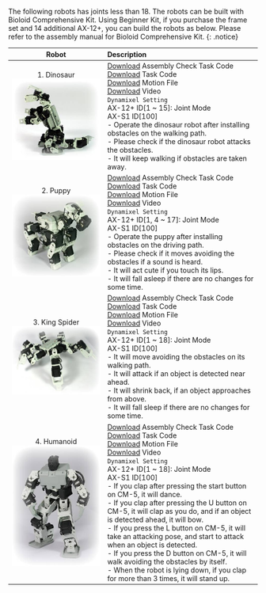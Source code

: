 The following robots has joints less than 18.  The robots can be built with Bioloid Comprehensive Kit. Using Beginner Kit, if you purchase the frame set and 14 additional AX-12+, you can build the robots as below. Please refer to the assembly manual for Bioloid Comprehensive Kit.
{: .notice}

|Robot|Description|
|:---:|:---|
|1. Dinosaur<br />![Ex_01][img_adv_ex_01]|[Download][adv_ex_1-1] Assembly Check Task Code<br />[Download][adv_ex_1-2] Task Code<br />[Download][adv_ex_1-3] Motion File<br />[Download][adv_ex_1-4] Video<br />`Dynamixel Setting`<br />AX-12+ ID[1 ~ 15]: Joint Mode<br />AX-S1 ID[100]<br />- Operate the dinosaur robot after installing obstacles on the walking path.<br />- Please check if the dinosaur robot attacks the obstacles.<br />- It will keep walking if obstacles are taken away.|
|2. Puppy<br />![Ex_02][img_adv_ex_02]|[Download][adv_ex_2-1] Assembly Check Task Code<br />[Download][adv_ex_2-2] Task Code<br />[Download][adv_ex_2-3] Motion File<br />[Download][adv_ex_2-4] Video<br /> `Dynamixel Setting`<br />AX-12+ ID[1, 4 ~ 17]: Joint Mode<br />AX-S1 ID[100]<br />- Operate the puppy after installing obstacles on the driving path.<br />- Please check if it moves avoiding the obstacles if a sound is heard.<br />- It will act cute if you touch its lips.<br />- It will fall asleep if there are no changes for some time.|
|3. King Spider<br />![Ex_03][img_adv_ex_03]|[Download][adv_ex_3-1] Assembly Check Task Code<br />[Download][adv_ex_3-2] Task Code<br />[Download][adv_ex_3-3] Motion File<br />[Download][adv_ex_3-4] Video<br /> `Dynamixel Setting`<br />AX-12+ ID[1 ~ 18]: Joint Mode<br />AX-S1 ID[100]<br />- It will move avoiding the obstacles on its walking path.<br />- It will attack if an object is detected near ahead.<br />- It will shrink back, if an object approaches from above.<br />- It will fall sleep if there are no changes for some time.|
|4. Humanoid<br />![Ex_04][img_adv_ex_04]|[Download][adv_ex_4-1] Assembly Check Task Code<br />[Download][adv_ex_4-2] Task Code<br />[Download][adv_ex_4-3] Motion File<br />[Download][adv_ex_4-4] Video<br /> `Dynamixel Setting`<br />AX-12+ ID[1 ~ 18]: Joint Mode<br />AX-S1 ID[100]<br />- If you clap after pressing the start button on CM-5, it will dance.<br />- If you clap after pressing the U button on CM-5, it will clap as you do, and if an object is detected ahead, it will bow.<br />- If you press the L button on CM-5, it will take an attacking pose, and start to attack when an object is detected.<br />- If you press the D button on CM-5, it will walk avoiding the obstacles by itself.<br />- When the robot is lying down, if you clap for more than 3 times, it will stand up.|


[img_adv_ex_01]: /assets/images/edu/bioloid/bioloid_advanced_dinosaur.jpg
[img_adv_ex_02]: /assets/images/edu/bioloid/bioloid_advanced_puppy.jpg
[img_adv_ex_03]: /assets/images/edu/bioloid/bioloid_advanced_kingspider.jpg
[img_adv_ex_04]: /assets/images/edu/bioloid/bioloid_advanced_humanoid.jpg

[adv_ex_1-1]: http://support.robotis.com/en/baggage_files/bioloid/bio_cmp_dinosaur_check_en.tsk
[adv_ex_1-2]: http://support.robotis.com/en/baggage_files/bioloid/bio_cmp_dinosaur_en.tsk
[adv_ex_1-3]: http://support.robotis.com/en/baggage_files/bioloid/bio_cmp_dinosaur_en.mtn
[adv_ex_1-4]: http://www.robotis.com/video/2_10.wmv
[adv_ex_2-1]: http://support.robotis.com/en/baggage_files/bioloid/bio_cmp_puppy_check_en.tsk
[adv_ex_2-2]: http://support.robotis.com/en/baggage_files/bioloid/bio_cmp_puppy_en.tsk
[adv_ex_2-3]: http://support.robotis.com/en/baggage_files/bioloid/bio_cmp_puppy_en.mtn
[adv_ex_2-4]: http://www.robotis.com/video/2_9.wmv
[adv_ex_3-1]: http://support.robotis.com/en/baggage_files/bioloid/bio_cmp_kingspider_check_en.tsk
[adv_ex_3-2]: http://support.robotis.com/en/baggage_files/bioloid/bio_cmp_kingspider_en.tsk
[adv_ex_3-3]: http://support.robotis.com/en/baggage_files/bioloid/bio_cmp_kingspider_en.mtn
[adv_ex_3-4]: http://www.robotis.com/video/2_11.wmv
[adv_ex_4-1]: http://support.robotis.com/en/baggage_files/bioloid/bio_cmp_humanoid_check_en.tsk
[adv_ex_4-2]: http://support.robotis.com/en/baggage_files/bioloid/bio_cmp_humanoid_en.tsk
[adv_ex_4-3]: http://support.robotis.com/en/baggage_files/bioloid/bio_cmp_humanoid_en.mtn
[adv_ex_4-4]: http://www.robotis.com/video/2_12.wmv
